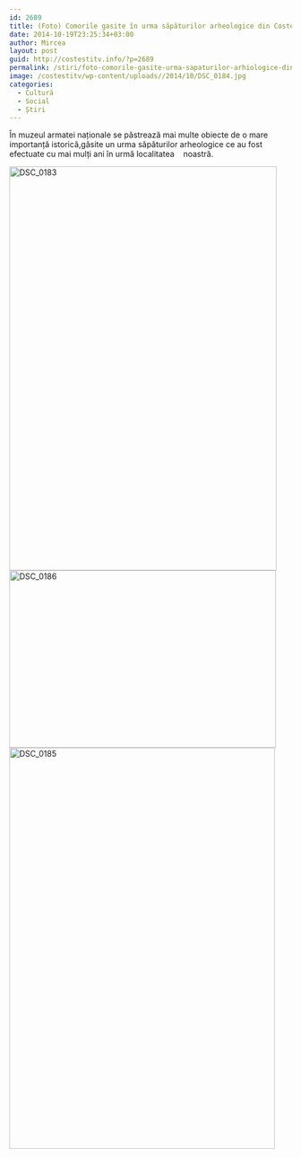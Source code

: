 ```yaml
---
id: 2689
title: (Foto) Comorile gasite în urma săpăturilor arheologice din Costești
date: 2014-10-19T23:25:34+03:00
author: Mircea
layout: post
guid: http://costestitv.info/?p=2689
permalink: /stiri/foto-comorile-gasite-urma-sapaturilor-arhiologice-din-costesti/
image: /costestitv/wp-content/uploads//2014/10/DSC_0184.jpg
categories:
  - Cultură
  - Social
  - Știri
---
```

În muzeul armatei naționale se păstrează mai multe obiecte de o mare importanță istorică,<!--more-->găsite un urma săpăturilor arheologice ce au fost efectuate cu mai mulți ani în urmă localitatea    noastră.

[<img class="alignnone  wp-image-2695" src="/costestitv/wp-content/uploads//2014/10/DSC_01831-199x300.jpg" alt="DSC_0183" width="477" height="720" />](/costestitv/wp-content/uploads//2014/10/DSC_01831.jpg) [<img class="alignnone  wp-image-2694" src="/costestitv/wp-content/uploads//2014/10/DSC_0186-300x199.jpg" alt="DSC_0186" width="476" height="316" srcset="http://costestitv.ddev.local/costestitv/wp-content/uploads//2014/10/DSC_0186-300x199.jpg 300w, http://costestitv.ddev.local/costestitv/wp-content/uploads//2014/10/DSC_0186-90x60.jpg 90w, http://costestitv.ddev.local/costestitv/wp-content/uploads//2014/10/DSC_0186-180x120.jpg 180w, http://costestitv.ddev.local/costestitv/wp-content/uploads//2014/10/DSC_0186-95x64.jpg 95w, http://costestitv.ddev.local/costestitv/wp-content/uploads//2014/10/DSC_0186.jpg 1024w" sizes="(max-width: 476px) 100vw, 476px" />](/costestitv/wp-content/uploads//2014/10/DSC_0186.jpg) [<img class="alignnone  wp-image-2693" src="/costestitv/wp-content/uploads//2014/10/DSC_0185-199x300.jpg" alt="DSC_0185" width="474" height="715" />](/costestitv/wp-content/uploads//2014/10/DSC_0185.jpg)

&nbsp;

&nbsp;